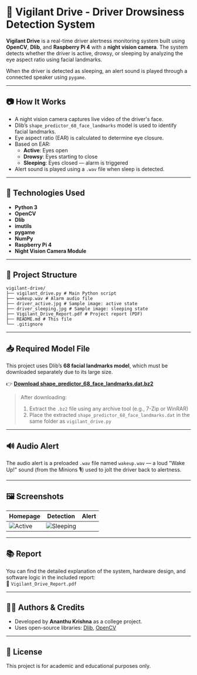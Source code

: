 # 🚗 Vigilant Drive - Driver Drowsiness Detection System

**Vigilant Drive** is a real-time driver alertness monitoring system built using **OpenCV**, **Dlib**, and **Raspberry Pi 4** with a **night vision camera**. The system detects whether the driver is active, drowsy, or sleeping by analyzing the eye aspect ratio using facial landmarks.

When the driver is detected as sleeping, an alert sound is played through a connected speaker using `pygame`.

---

## 📷 How It Works

- A night vision camera captures live video of the driver's face.
- Dlib’s `shape_predictor_68_face_landmarks` model is used to identify facial landmarks.
- Eye aspect ratio (EAR) is calculated to determine eye closure.
- Based on EAR:
  - **Active**: Eyes open
  - **Drowsy**: Eyes starting to close
  - **Sleeping**: Eyes closed — alarm is triggered
- Alert sound is played using a `.wav` file when sleep is detected.

---

## 🧰 Technologies Used

- **Python 3**
- **OpenCV**
- **Dlib**
- **imutils**
- **pygame**
- **NumPy**
- **Raspberry Pi 4**
- **Night Vision Camera Module**

---

## 📁 Project Structure
```
vigilant-drive/
├── vigilant_drive.py # Main Python script
├── wakeup.wav # Alarm audio file
├── driver_active.jpg # Sample image: active state
├── driver_sleeping.jpg # Sample image: sleeping state
├── Vigilant_Drive_Report.pdf # Project report (PDF)
├── README.md # This file
└── .gitignore
```


---

## 📥 Required Model File

This project uses Dlib’s **68 facial landmarks model**, which must be downloaded separately due to its large size.

👉 **[Download shape_predictor_68_face_landmarks.dat.bz2](https://github.com/davisking/dlib-models/raw/master/shape_predictor_68_face_landmarks.dat.bz2)**

> After downloading:
> 1. Extract the `.bz2` file using any archive tool (e.g., 7-Zip or WinRAR)
> 2. Place the extracted `shape_predictor_68_face_landmarks.dat` in the same folder as `vigilant_drive.py`

---

## 🔊 Audio Alert

The audio alert is a preloaded `.wav` file named `wakeup.wav` — a loud "Wake Up!" sound (from the Minions 🎙️) used to jolt the driver back to alertness.

---

## 🖼️ Screenshots

| Homepage | Detection | Alert |
|---------|-----------|--------|
| ![Active](images/driver_active.jpg) | ![Sleeping](images/driver_sleeping.jpg) |

---

## 📚 Report

You can find the detailed explanation of the system, hardware design, and software logic in the included report:  
📄 `Vigilant_Drive_Report.pdf`

---

## 👨‍🔬 Authors & Credits

- Developed by **Ananthu Krishna** as a college project.
- Uses open-source libraries: [Dlib](http://dlib.net/), [OpenCV](https://opencv.org/)

---

## 📜 License

This project is for academic and educational purposes only.

